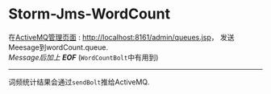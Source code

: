 # Storm-Jms-WordCount

在[ActiveMQ管理页面](http://localhost:8161/admin/queues.jsp) : <http://localhost:8161/admin/queues.jsp>，
发送Meesage到wordCount.queue.  
*Message后加上 **EOF***  (`WordCountBolt`中有用到)

---

词频统计结果会通过`sendBolt`推给ActiveMQ.

